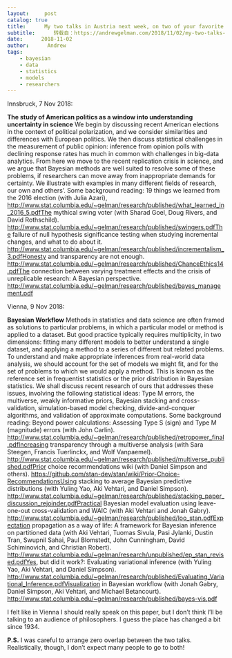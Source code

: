 ```yaml
---
layout:     post
catalog: true
title:      My two talks in Austria next week, on two of your favorite topics!
subtitle:      转载自：https://andrewgelman.com/2018/11/02/my-two-talks-in-austria-next-week/
date:      2018-11-02
author:      Andrew
tags:
    - bayesian
    - data
    - statistics
    - models
    - researchers
---
```





Innsbruck, 7 Nov 2018:

> 
**The study of American politics as a window into understanding uncertainty in science**
We begin by discussing recent American elections in the context of political polarization, and we consider similarities and differences with European politics. We then discuss statistical challenges in the measurement of public opinion: inference from opinion polls with declining response rates has much in common with challenges in big-data analytics. From here we move to the recent replication crisis in science, and we argue that Bayesian methods are well suited to resolve some of these problems, if researchers can move away from inappropriate demands for certainty. We illustrate with examples in many different fields of research, our own and others’.
Some background reading:
19 things we learned from the 2016 election (with Julia Azari), http://www.stat.columbia.edu/~gelman/research/published/what_learned_in_2016_5.pdfThe mythical swing voter (with Sharad Goel, Doug Rivers, and David Rothschild). http://www.stat.columbia.edu/~gelman/research/published/swingers.pdfThe failure of null hypothesis significance testing when studying incremental changes, and what to do about it. http://www.stat.columbia.edu/~gelman/research/published/incrementalism_3.pdfHonesty and transparency are not enough. http://www.stat.columbia.edu/~gelman/research/published/ChanceEthics14.pdfThe connection between varying treatment effects and the crisis of unreplicable research: A Bayesian perspective. http://www.stat.columbia.edu/~gelman/research/published/bayes_management.pdf


Vienna, 9 Nov 2018:

> 
**Bayesian Workflow**
Methods in statistics and data science are often framed as solutions to particular problems, in which a particular model or method is applied to a dataset. But good practice typically requires multiplicity, in two dimensions: fitting many different models to better understand a single dataset, and applying a method to a series of different but related problems. To understand and make appropriate inferences from real-world data analysis, we should account for the set of models we might fit, and for the set of problems to which we would apply a method. This is known as the reference set in frequentist statistics or the prior distribution in Bayesian statistics. We shall discuss recent research of ours that addresses these issues, involving the following statistical ideas: Type M errors, the multiverse, weakly informative priors, Bayesian stacking and cross-validation, simulation-based model checking, divide-and-conquer algorithms, and validation of approximate computations.
Some background reading:
Beyond power calculations: Assessing Type S (sign) and Type M (magnitude) errors (with John Carlin). http://www.stat.columbia.edu/~gelman/research/published/retropower_final.pdfIncreasing transparency through a multiverse analysis (with Sara Steegen, Francis Tuerlinckx, and Wolf Vanpaemel). http://www.stat.columbia.edu/~gelman/research/published/multiverse_published.pdfPrior choice recommendations wiki (with Daniel Simpson and others). https://github.com/stan-dev/stan/wiki/Prior-Choice-RecommendationsUsing stacking to average Bayesian predictive distributions (with Yuling Yao, Aki Vehtari, and Daniel Simpson). http://www.stat.columbia.edu/~gelman/research/published/stacking_paper_discussion_rejoinder.pdfPractical Bayesian model evaluation using leave-one-out cross-validation and WAIC (with Aki Vehtari and Jonah Gabry). http://www.stat.columbia.edu/~gelman/research/published/loo_stan.pdfExpectation propagation as a way of life: A framework for Bayesian inference on partitioned data (with Aki Vehtari, Tuomas Sivula, Pasi Jylanki, Dustin Tran, Swupnil Sahai, Paul Blomstedt, John Cunningham, David Schiminovich, and Christian Robert). http://www.stat.columbia.edu/~gelman/research/unpublished/ep_stan_revised.pdfYes, but did it work?: Evaluating variational inference (with Yuling Yao, Aki Vehtari, and Daniel Simpson). http://www.stat.columbia.edu/~gelman/research/published/Evaluating_Variational_Inference.pdfVisualization in Bayesian workflow (with Jonah Gabry, Daniel Simpson, Aki Vehtari, and Michael Betancourt). http://www.stat.columbia.edu/~gelman/research/published/bayes-vis.pdf


I felt like in Vienna I should really speak on this paper, but I don’t think I’ll be talking to an audience of philosophers. I guess the place has changed a bit since 1934.

**P.S.** I was careful to arrange zero overlap between the two talks. Realistically, though, I don’t expect many people to go to both!




